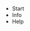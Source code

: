 <!doctype html>
<html>
<head>
  <meta charset="UTF-8">
  <meta name="viewport" content="width=device-width,initial-scale=1.0">
  
<link rel="stylesheet" href="styleIntro.css">

</head>
<body>
  <img src="https://i.makeagif.com/media/4-13-2021/9JXWSS.gif" height="1" width="1">
<ul>
<li class="navelement" data-link="original.html" >Start</li>
<li class="navelement" data-link="versionUpdate.html" id="infoButton">Info</li>
<li class="navelement" data-link="help
html" id="quitButton">Help</li>

</ul>

<audio id="clickSound" src="button-click1.mp3" preload="auto"></audio>  <!-- Add audio element -->

<script src="scriptIntro.js"></script>
</body>
</html>

